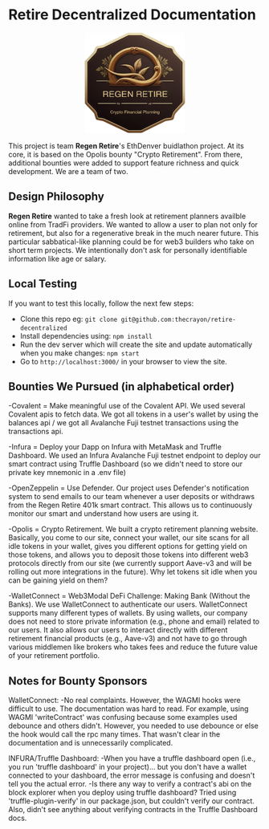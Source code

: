# Retire Decentralized Documentation

<p align="center">
<img src="https://github.com/khrannok/Images/blob/main/RegenRetire.png?raw=true" width="200" height="200"/>
</p>

This project is team **Regen Retire**'s EthDenver buidlathon project. At its core, it is based on the Opolis bounty "Crypto Retirement". From there, additional bounties were added to support feature richness and quick development. We are a team of two.

## Design Philosophy

**Regen Retire** wanted to take a fresh look at retirement planners availble online from TradFi providers. We wanted to allow a user to plan not only for retirement, but also for a regenerative break in the much nearer future. This particular sabbatical-like planning could be for web3 builders who take on short term projects. We intentionally don't ask for personally identifiable information like age or salary.

## Local Testing

If you want to test this locally, follow the next few steps:

- Clone this repo eg: `git clone git@github.com:thecrayon/retire-decentralized`
- Install dependencies using: `npm install`
- Run the dev server which will create the site and update automatically when you make changes: `npm start`
- Go to `http://localhost:3000/` in your browser to view the site.

## Bounties We Pursued (in alphabetical order)

-Covalent = Make meaningful use of the Covalent API. We used several Covalent apis to fetch data. We got all tokens in a user's wallet by using the balances api / we got all Avalanche Fuji testnet transactions using the transactions api.

-Infura = Deploy your Dapp on Infura with MetaMask and Truffle Dashboard. We used an Infura Avalanche Fuji testnet endpoint to deploy our smart contract using Truffle Dashboard (so we didn't need to store our private key mnemonic in a .env file)

-OpenZeppelin = Use Defender. Our project uses Defender's notification system to send emails to our team whenever a user deposits or withdraws from the Regen Retire 401k smart contract. This allows us to continuously monitor our smart and understand how users are using it.

-Opolis = Crypto Retirement. We built a crypto retirement planning website. Basically, you come to our site, connect your wallet, our site scans for all idle tokens in your wallet, gives you different options for getting yield on those tokens, and allows you to deposit those tokens into different web3 protocols directly from our site (we currently support Aave-v3 and will be rolling out more integrations in the future). Why let tokens sit idle when you can be gaining yield on them?

-WalletConnect = Web3Modal DeFi Challenge: Making Bank (Without the Banks). We use WalletConnect to authenticate our users. WalletConnect supports many different types of wallets. By using wallets, our company does not need to store private information (e.g., phone and email) related to our users. It also allows our users to interact directly with different retirement financial products (e.g., Aave-v3) and not have to go through various middlemen like brokers who takes fees and reduce the future value of your retirement portfolio.

## Notes for Bounty Sponsors

WalletConnect:
-No real complaints. However, the WAGMI hooks were difficult to use. The documentation was hard to read. For example, using WAGMI 'writeContract' was confusing because some examples used debounce and others didn't. However, you needed to use debounce or else the hook would call the rpc many times. That wasn't clear in the documentation and is unnecessarily complicated.

INFURA/Truffle Dashboard:
-When you have a truffle dashboard open (i.e., you run 'truffle dashboard' in your project)... but you don't have a wallet connected to your dashboard, the error message is confusing and doesn't tell you the actual error.
-Is there any way to verify a contract's abi on the block explorer when you deploy using truffle dashboard? Tried using 'truffle-plugin-verify' in our package.json, but couldn't verify our contract. Also, didn't see anything about verifying contracts in the Truffle Dashboard docs.
